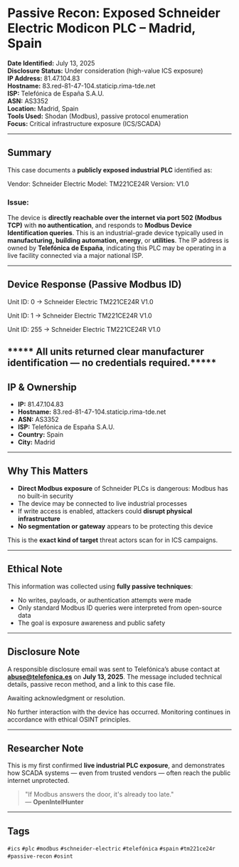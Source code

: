 # Passive Recon: Exposed Schneider Electric Modicon PLC – Madrid, Spain

**Date Identified:** July 13, 2025  
**Disclosure Status:** Under consideration (high-value ICS exposure)  
**IP Address:** 81.47.104.83  
**Hostname:** 83.red-81-47-104.staticip.rima-tde.net  
**ISP:** Telefónica de España S.A.U.  
**ASN:** AS3352  
**Location:** Madrid, Spain  
**Tools Used:** Shodan (Modbus), passive protocol enumeration  
**Focus:** Critical infrastructure exposure (ICS/SCADA)

---
## Summary

This case documents a **publicly exposed industrial PLC** identified as:

Vendor: Schneider Electric
Model: TM221CE24R
Version: V1.0

### Issue:


The device is **directly reachable over the internet via port 502 (Modbus TCP)** with **no authentication**, and responds to **Modbus Device Identification queries**. This is an industrial-grade device typically used in **manufacturing, building automation, energy**, or **utilities**.
The IP address is owned by **Telefónica de España**, indicating this PLC may be operating in a live facility connected via a major national ISP.

---
## Device Response (Passive Modbus ID)

Unit ID: 0
→ Schneider Electric TM221CE24R V1.0

Unit ID: 1
→ Schneider Electric TM221CE24R V1.0

Unit ID: 255
→ Schneider Electric TM221CE24R V1.0

***** All units returned clear manufacturer identification — no credentials required.*****
---

## IP & Ownership

- **IP:** 81.47.104.83  
- **Hostname:** 83.red-81-47-104.staticip.rima-tde.net  
- **ASN:** AS3352  
- **ISP:** Telefónica de España S.A.U.  
- **Country:** Spain  
- **City:** Madrid

---
## Why This Matters

- **Direct Modbus exposure** of Schneider PLCs is dangerous: Modbus has no built-in security  
- The device may be connected to live industrial processes  
- If write access is enabled, attackers could **disrupt physical infrastructure**  
- **No segmentation or gateway** appears to be protecting this device

This is the **exact kind of target** threat actors scan for in ICS campaigns.

---
## Ethical Note

This information was collected using **fully passive techniques**:
- No writes, payloads, or authentication attempts were made  
- Only standard Modbus ID queries were interpreted from open-source data  
- The goal is exposure awareness and public safety

---
## Disclosure Note

A responsible disclosure email was sent to Telefónica’s abuse contact at **abuse@telefonica.es** on **July 13, 2025**. The message included technical details, passive recon method, and a link to this case file.

Awaiting acknowledgment or resolution.

No further interaction with the device has occurred. Monitoring continues in accordance with ethical OSINT principles.

---
## Researcher Note

This is my first confirmed **live industrial PLC exposure**, and demonstrates how SCADA systems — even from trusted vendors — often reach the public internet unprotected.

> "If Modbus answers the door, it's already too late."  
> — **OpenIntelHunter**

---

## Tags

`#ics` `#plc` `#modbus` `#schneider-electric` `#telefónica` `#spain` `#tm221ce24r` `#passive-recon` `#osint`
